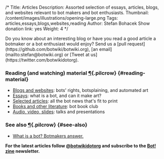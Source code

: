 /*
Title: Articles
Description: Assorted selection of essays, articles, blogs, and websites relevant to bot makers and bot enthusiasts.
Thumbnail: /content/images/illustrations/opening-large.png
Tags: articles,essays,blogs,websites,reading
Author: Stefan Bohacek
Show donation link: yes
Weight: 4
*/

<div class="note" markdown=1>
Do you know about an interesting blog or have you read a good article a botmaker or a bot enthusiast would enjoy? Send us a [pull request](https://github.com/botwiki/botwiki.org), [an email](mailto:stefan@botwiki.org) or [Tweet at us](https://twitter.com/botwikidotorg).
</div>

### Reading (and watching) material [¶](#reading-material){.pilcrow} {#reading-material}

- [Blogs and websites](/articles/blogs-and-websites): bots' rights, botsplaining, and automated art
- [Essays](/articles/essays): what is a bot, and can it make art?
- [Selected articles](/articles/selected-articles): all the bot news that's fit to print
- [Books and other literature](/articles/books): bot book club
- [Audio, video, slides](/articles/audio-video-slides): talks and presentations

### See also [¶](#see-also){.pilcrow} {#see-also}

- [What is a bot? Botmakers answer.](/what-is-a-bot/)

**For the latest articles follow [@botwikidotorg](https://twitter.com/botwikidotorg) and subscribe to the [Bot! zine](http://botzine.org/) newsletter.**
